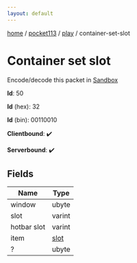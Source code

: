```yaml
---
layout: default
---
```


[home](/)  /  [pocket113](/protocol/pocket113)  /  [play](/protocol/pocket113/play)  /  container-set-slot

# Container set slot

Encode/decode this packet in [Sandbox](../../../sandbox/pocket113#Play.ContainerSetSlot)

**Id**: 50

**Id** (hex): 32

**Id** (bin): 00110010

**Clientbound**: ✔️

**Serverbound**: ✔️

## Fields

Name | Type
---|---
window | ubyte
slot | varint
hotbar slot | varint
item | [slot](/protocol/pocket113/types/slot)
? | ubyte
